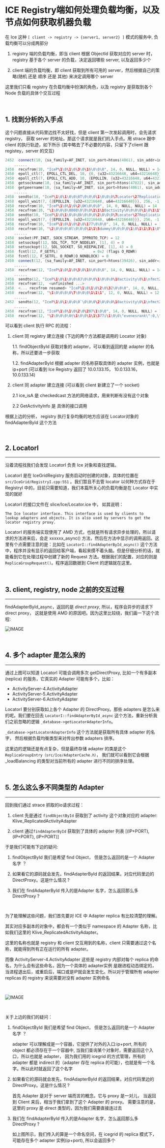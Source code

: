 # ICE Registry端如何处理负载均衡，以及节点如何获取机器负载

在 Ice 这种 ```[ client -> registry -> {server1, server2} ]``` 模式的服务中, 负载均衡可以分成两部分

1. registry 端的负载均衡，即当 client 根据 ObjectId 获取对应的 server 时， registry 基于各个 server 的负载，决定返回哪些 server, 以及返回多少个

2. client 端的负载均衡，即 client 获取到所有可用的 server，然后根据自己的策略(随机 还是 顺序 还是 其他) 来决定调用哪个 server

这里我们只看 registry 在负载均衡中扮演的角色，以及 registry 是获取到各个 Node 负载的具体个交互过程

<br>

## 1. 找到分析的入手点

这个问题直接从代码里边找不太好找，但是 client 第一次发起调用时，会先请求 registry， 获取 server 的地址。那这个请求就是我们的入手点。用 strace 跟中 client 的执行轨迹，如下所示 (其中略去了不必要的内容，只留下了client 跟registey，server 的交互)

``` cpp
2452  connect(10, {sa_family=AF_INET, sin_port=htons(4061), sin_addr=inet_addr("10.0.133.14")}, 16) = -1 EINPROGRESS (Operation now in progress)
    ......
2458  recvfrom(10, "IceP\1\0\1\0\3\0\16\0\0\0", 14, 0, NULL, NULL) = 14
2458  epoll_ctl(7, EPOLL_CTL_DEL, 10, {0, {u32=43216648, u64=43216648}}) = 0
2458  epoll_ctl(7, EPOLL_CTL_ADD, 10, {EPOLLIN, {u32=43216648, u64=43216648}}) = 0
2458  getsockname(10, {sa_family=AF_INET, sin_port=htons(47022), sin_addr=inet_addr("10.0.132.6")}, [16]) = 0
2458  getpeername(10, {sa_family=AF_INET, sin_port=htons(4061), sin_addr=inet_addr("10.0.133.14")}, [16]) = 0
    ......
2458  sendto(10, "IceP\1\0\1\0\0\0T\0\0\0\1\0\0\0\7Locator\27ReplicationKLiveIceGrid\0\16findObjectById\1\0\20\0\0\0\1\1\10activity\0", 84, 0, NULL, 0) = 84
2458  epoll_wait(7, {{EPOLLIN, {u32=43216648, u64=43216648}}}, 256, -1) = 1
2458  recvfrom(10, "IceP\1\0\1\0\2\0K\0\0\0", 14, 0, NULL, NULL) = 14
2458  recvfrom(10, "\1\0\0\0\0008\0\0\0\1\1\10activity\0\0\0\0\1\0\1\1\0\37Klive_ReplicatedActivityAdapter", 61, 0, NULL, NULL) = 61
2458  sendto(10, "IceP\1\0\1\0\0\0k\0\0\0\2\0\0\0\7Locator\27ReplicationKLiveIceGrid\0\17findAdapterById\1\0&\0\0\0\1\1\37Klive_ReplicatedActivityAdapter", 107, 0, NULL, 0) = 107
2458  epoll_wait(7, {{EPOLLIN, {u32=43216648, u64=43216648}}}, 256, -1) = 1
2458  recvfrom(10, "IceP\1\0\1\0\2\0\177\0\0\0", 14, 0, NULL, NULL) = 14
2458  recvfrom(10, "\2\0\0\0\0l\0\0\0\1\1\5dummy\0\0\0\0\1\0\1\1\3\1\0\33\0\0\0\1\1\v10.0.133.15\2\232\0\0`\352\0\0\0\1\0\33\0\0\0\1\1\v10.0.133.16\234\216\0\0`\352\0\0\0\1\0\33\0\0\0\1\1\v10.0.133.14#\234\0\0`\352\0\0\0", 113, 0, NULL, NULL) = 113
    ......
2458  socket(PF_INET, SOCK_STREAM, IPPROTO_TCP) = 12
2458  setsockopt(12, SOL_TCP, TCP_NODELAY, [1], 4) = 0
2458  setsockopt(12, SOL_SOCKET, SO_KEEPALIVE, [1], 4) = 0
2458  fcntl(12, F_GETFL)                = 0x2 (flags O_RDWR)
2458  fcntl(12, F_SETFL, O_RDWR|O_NONBLOCK) = 0
2458  connect(12, {sa_family=AF_INET, sin_port=htons(39426), sin_addr=inet_addr("10.0.133.15")}, 16) = -1 EINPROGRESS (Operation now in progress)
    ......
2458  recvfrom(12, "IceP\1\0\1\0\3\0\16\0\0\0", 14, 0, NULL, NULL) = 14
    ......
2458  sendto(12, "IceP\1\0\1\0\0\0J\0\0\0\1\0\0\0\10activity\0\1\nfmct202107\7ice_isA\1\0\30\0\0\0\1\1\21::KLive::Activity", 74, 0, NULL, 0) = 74
2458  recvfrom(12,  <unfinished ...>
2458  <... recvfrom resumed> "IceP\1\0\1\0\2\0\32\0\0\0", 14, 0, NULL, NULL) = 14
2458  recvfrom(12, "\1\0\0\0\0\7\0\0\0\1\1\1", 12, 0, NULL, NULL) = 12
    ......
2452  sendto(12, "IceP\1\0\1\0\0\0`\0\0\0\2\0\0\0\10activity\0\1\nfmct202107\17GetActivityInfo\0\0&\0\0\0\1\1\323S\201\25\0\0\0\0H\254\t\0\0\0\0\0\323S\201\25\0\0\0\0\0\0\0\0\0\0\0\0", 96, 0, NULL, 0) = 96
    ......
2458  recvfrom(12, "IceP\1\0\1\0\2\0\207\1\0\0", 14, 0, NULL, NULL) = 14
2458  recvfrom(12, "\2\0\0\0\0t\1\0\0\1\1\377i\1\0\0\"evenesrank\":0,\"fmtopwarrior\":{\"rid\":631617,\"fid\":552427609,\"fname\":\"%E4%BB%93%E5%A4%AE%E5%98%89%E6%8E%AA%40\",\"fpic\":\"\",\"fonlinestatus\":0,\"tid\":516346130,\"tname\":\"%E8%8B%A5%E5%85%AE%E8%AF%B4%E5%A5%BD%E9%9A%BE%E5%95%8A\",\"tpic\":\"https%3A%2F%2Fkwimg9.kuwo.cn%2Fstar%2Fkuwolive%2F30%2F47%2F1626378225695_516346130.jpg\",\"sea\":8000,\"wid\":93,\"tm\":1627626682},\"_day_\":5", 377, 0, NULL, NULL) = 377
```

可以看到 client 执行 RPC 的流程：

1. client 同 registry 建立连接 (下边的两个方法都是调用的 Locator 对象)

   1.1. findObjectById 获取对象的 adapter，可以看到返回的是 adapter 的名称，所以还要进一步获取
   
   1.2. findAdapterById  根据 adapter 的名称获取具体的 adapter 实例，也就是 ip+port
        (可以看到 Ice Registry 返回了 10.0.133.15， 10.0.133.16， 10.0.133.14)

2. client 同 adapter 建立连接 (可以看到 client 新建立了一个 socket)

    2.1 ice_isA 是 checkedcast 方法的网络请求，用来判断有没有这个对象
    
    2.2 GetActivityInfo 是 具体的接口调用

根据上边的分析， registry 执行复杂均衡的地方应该在 Locator对象的 findAdapterById 这个方法

<br>

## 2. LocatorI 
----

沿着流程找我们会发现 LocatorI 负责 Ice 对象和查找逻辑。

LocatorI 是在 IceGridRegistry 服务启动时创建的对象，具体的位置在 ```src/IceGrid/RegistryI.cpp:551``` 。我们暂且不去管 locator 以何种方式存在于 RegistryI 中的，目前只需要知道，我们本篇所关心的负载均衡是在 Locator 中实现的就好

LocatorI 的接口文件在 slice/Ice/Locator.ice 中， 如其说明：

```
The Ice locator interface. This interface is used by clients to
lookup adapters and objects. It is also used by servers to get the
locator registry proxy.
```

LocatorI 的服务端实现使用了 AMD 方式，也就是所有请求异步处理的，所以请求的方法进来后，会走 xxxxxx_async() 方法，然后在方法中显示的调用返回。这里有个点需要注意的是：比如在 ``` LocatorI::findAdapterById_async() ``` 这个方法中，程序并没有显示的返回给客户端，看起来摸不着头脑。但是仔细分析的话，就能看到它在处理过程中创建了新的 Request 方法。根据我们的配置，对应的则是 ```ReplicaGroupRequest()```。程序返回数据到 Client 的逻辑就在这里。

<br>

## 3. client, registry, node 之前的交互过程
----

findAdapterById_async，返回的是 *direct proxy*, 所以，程序会异步的请求下 direct proxy， 这就是使用 AMD 的原因吧。因为这里比较绕，我们画一下这个流程:

![IMAGE](resources/findAdapterById.png)

<br>

## 4. 多个 adapter 是怎么来的
----

通过上图可以知道 LocatorI 可能会调用多次 getDirectProxy, 比如一个有多副本(replica) 的服务，它真实的 Adapter 可能有多个，比如：

* ActivityServer-4.ActivityAdapter
* ActivityServer-5.ActivityAdapter
* ActivityServer-6.ActivityAdapter

LocatorI 要分别获取如上各个 Adapter 的 DirectProxy。那些 adapters 是怎么来的呢。我们要在回去 ```LocatorI::findAdapterById_async``` 这个方法，重新分析我们之前忽略的逻辑 ```_database->getLocatorAdapterInfo```。

```_database->getLocatorAdapterInfo``` 这个方法就是获取所有具体 adapter 的名字， 然后根据负载均衡类型来对传出参数 adapters 排序。

这里边的逻辑还是有点复杂，但是最终存储 adapter 的类是这个 ```ReplicaGroupEntry（src/Ice/AdapterCache.h）```， 我们就可以看到它会根据_loadBalancing 的类型对当前所有的 adapter 进行不同的排序处理。


<br>

## 5. 怎么这么多不同类型的 Adapter
----

回到我们通过 strace 抓取的io请求过程：

1.  client 先是通过 ```findObjectById``` 获取到了 activity 这个对象对应的 adapter: Klive_ReplicatedActivityAdapter

2.  client 通过```findAdapterById``` 获取到了具体的 adapter 列表 [(IP+PORT), (IP+PORT), (IP+PORT)]

于是我们可能有下边的疑问:

1. findObjectById 我们是希望 find Object， 但是怎么返回的是一个 Adapter 名字 ？

2. 如果看它的源码就会发先，findAdapterById 的返回结果，对应代码里边的 DirectProxy。这是什么情况 ?

3. 我们在 findAdapterById 传入的是Adapter 名字，怎么返回那么多 DirectProxy ?

<br>

为了能理解这些问题，我们首先要对 ICE 中 Adapter replica 有比较清楚的理解。

其实对应多副本的对象中，都会有一个类似于 namespace 的 Adapter 名称，比如我们这里的 Klive_ReplicatedActivityAdapter。

这里的名称也就是 registry 和 client 交互用到的名称，client 只需要通过这个名称，就能得到所有正在运行的所有 adapter。

而像 ActivityServer-4.ActivityAdapter 这些是 registry 内部对每个 replica 的命名，为什么会有这些命名，因为一个具体的 adapter实例 是跟进程动态绑定的，当进程退出后，或重启后，端口或是IP就会发生变化。所以对于管理所有 adapter replicas 的 registry 来说需要对没有 adapter 实例命名

<br>

![IMAGE](resources/Adapter_replicas.png)

<br>

关于上边的我们的疑问：

1. findObjectById 我们是希望 find Object， 但是怎么返回的是一个 Adapter 名字 ？

    adapter 可以理解成是一个容器，它提供了对外的入口:ip+port, 所有的 object 都必须存在于一个容器中, 当我们查询某个对象时，需要返回这个入口，所以也就是 adapter， 因为我们用的 icegrid 的方式管理，所有的 adapter 都是 indirect 的（adapter 存在 replica 的可能），也就是有一个名字。所以此时就返回了这个名字

2. 如果看它的源码就会发先，findAdapterById 的返回结果，对应代码里边的 DirectProxy。这是什么情况 ?

    首先 Adapter 是对于 server 端而言的概念。它与 proxy 是一对儿， 当返回到 Client 来后，相当于我们拿到了这个 Adapter 的 proxy。
    需要注意的是，这里的 proxy 是 direct 类型的，因为我们需要直接连过去

3. 我们在 findAdapterById 传入的是Adapter 名字，怎么返回那么多 DirectProxy ?
   
    如上图所示，我们传入的算是一个命名空间，在 icegrid 的 replica 模式下，可能存在多个 adapter 实例(ip+port), 所以会返回多个